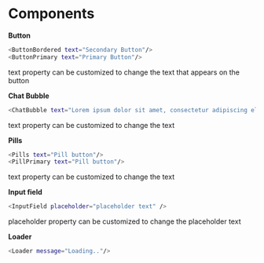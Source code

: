 # Components

**Button**

```sh
<ButtonBordered text="Secondary Button"/>
<ButtonPrimary text="Primary Button"/>
```
text property can be customized to change the text that appears on the button


**Chat Bubble**

```sh
<ChatBubble text="Lorem ipsum dolor sit amet, consectetur adipiscing elit." />
```
text property can be customized to change the text


**Pills**

```sh
<Pills text="Pill button"/>
<PillPrimary text="Pill button"/>
```
text property can be customized to change the text


**Input field**

```sh
<InputField placeholder="placeholder text" />
```
placeholder property can be customized to change the placeholder text

**Loader**

```sh
<Loader message="Loading.."/>
```







